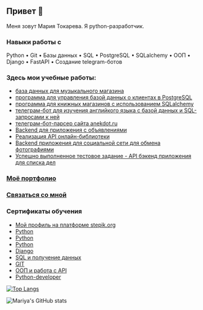## Привет 👋
Меня зовут Мария Токарева. Я python-разработчик.

### Навыки работы с
 Python • Git • Базы данных • SQL • PostgreSQL • SQLalchemy • ООП • Django • FastAPI • Создание telegram-ботов

### Здесь мои учебные работы:
- [база данных для музыкального магазина](https://github.com/MariyaTokarevaa/SQL-zaprosy)
- [программа для управления базой данных о клиентах в PostgreSQL](https://github.com/MariyaTokarevaa/PostgreSQL-Python)
- [программа для книжных магазинов с использованием SQLalchemy](https://github.com/MariyaTokarevaa/SQLAlchemy)
- [телеграм-бот для изучения английкого языка с базой данных и SQL-запросами к ней](https://github.com/MariyaTokarevaa/EnglishBot)
- [телеграм-бот-парсер сайта anekdot.ru](https://github.com/MariyaTokarevaa/web-scraping)
- [Backend для приложения с объявлениями](https://github.com/MariyaTokarevaa/django_project_3.3)
- [Реализация API онлайн-библиотеки](https://github.com/MariyaTokarevaa/django_project_3.2/tree/main/library)
- [Backend приложения для социальной сети для обмена фотографиями](https://github.com/MariyaTokarevaa/social_network)
- [Успешно выполненное тестовое задание - API бэкенд приложения для списка дел](https://github.com/MariyaTokarevaa/task_manager/tree/development)


### [Моё портфолио](https://mariyatokarevaa.github.io/MariyaTokareva.github.io)

### [Связаться со мной](https://taplink.cc/tokarevamariya)


### Сертификаты обучения
- [Мой профиль на платформе stepik.org](https://stepik.org/users/478385183/certificates)
- [Python](https://github.com/MariyaTokarevaa/MariyaTokarevaa/blob/main/поколение%20пайтон.pdf)
- [Python](https://github.com/MariyaTokarevaa/MariyaTokarevaa/blob/main/python23.jpg)
- [Python](https://github.com/MariyaTokarevaa/MariyaTokarevaa/blob/main/python.jpeg)
- [Django](https://github.com/MariyaTokarevaa/MariyaTokarevaa/blob/main/django.jpeg)
- [SQL и получение данных](https://github.com/MariyaTokarevaa/MariyaTokarevaa/blob/main/bd-sql.jpeg)
- [GIT](https://github.com/MariyaTokarevaa/MariyaTokarevaa/blob/main/git.jpeg)
- [ООП и работа с API](https://github.com/MariyaTokarevaa/MariyaTokarevaa/blob/main/oop-api.jpeg)
- [Python-developer](https://github.com/MariyaTokarevaa/MariyaTokarevaa/blob/main/d68aeb614032eb57b9cd928a80d8a25b.jpeg)


[![Top Langs](https://github-readme-stats.vercel.app/api/top-langs/?username=MariyaTokarevaa&layout=compact)](https://github.com/MariyaTokarevaa/github-readme-stats)


![Mariya's GitHub stats](https://github-readme-stats.vercel.app/api?username=MariyaTokarevaa&show_icons=true&theme=radical)
<!--
**MariyaTokarevaa/MariyaTokarevaa** is a ✨ _special_ ✨ repository because its `README.md` (this file) appears on your GitHub profile.

My name is Mariya. I'm backend python developer:

- 🔭 I’m currently working on ...
- 🌱 I’m currently learning ...
- 👯 I’m looking to collaborate on ...
- 🤔 I’m looking for help with ...
- 💬 Ask me about ...
- 📫 How to reach me: ...
- 😄 Pronouns: ...
- ⚡ Fun fact: ...
-->
